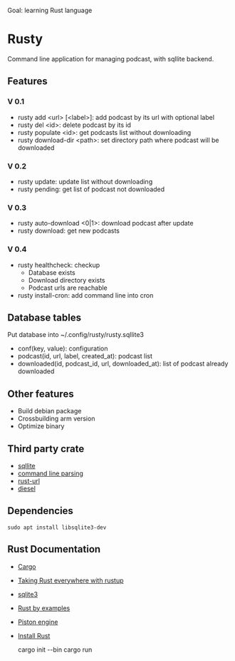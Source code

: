Goal: learning Rust language
# Rusty
Command line application for managing podcast, with sqllite backend. 

## Features

### V 0.1

- rusty add \<url\> \[\<label\>\]: add podcast by its url with optional label
- rusty del \<id\>: delete podcast by its id
- rusty populate \<id\>: get podcasts list without downloading
- rusty download-dir \<path\>: set directory path where podcast will be downloaded

### V 0.2

- rusty update: update list without downloading
- rusty pending: get list of podcast not downloaded

### V 0.3

- rusty auto-download \<0|1\>: download podcast after update
- rusty download: get new podcasts

### V 0.4

- rusty healthcheck: checkup
  - Database exists
  - Download directory exists
  - Podcast urls are reachable
- rusty install-cron: add command line into cron

## Database tables

Put database into ~/.config/rusty/rusty.sqllite3

- conf(key, value): configuration 
- podcast(id, url, label, created_at): podcast list
- downloaded(id, podcast_id, url, downloaded_at): list of podcast already downloaded

## Other features

- Build debian package
- Crossbuilding arm version
- Optimize binary
 
## Third party crate

- [sqllite](https://github.com/dckc/rust-sqlite3)
- [command line parsing](https://github.com/kbknapp/clap-rs)
- [rust-url](https://github.com/servo/rust-url)
- [diesel](https://github.com/diesel-rs/diesel)

## Dependencies 

    sudo apt install libsqlite3-dev

## Rust Documentation

- [Cargo](http://doc.crates.io/guide.html)
- [Taking Rust everywhere with rustup](https://blog.rust-lang.org/2016/05/13/rustup.html)
- [sqlite3](http://www.madmode.com/rust-sqlite3/sqlite3/index.html)
- [Rust by examples](http://rustbyexample.com/index.html)
- [Piston engine](https://github.com/PistonDevelopers/Piston-Tutorials/tree/master/getting-started)
- [Install Rust](https://www.rust-lang.org/fr/install.html)

    cargo init --bin
    cargo run
